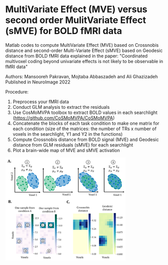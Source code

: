 # MultiVariate Effect (MVE) versus second order MulitVariate Effect (sMVE) for BOLD fMRI data 
Matlab codes to compute MultiVariate Effect (MVE) based on Crossnobis distance and second-order Multi-Variate Effect (sMVE) based on Geodesic distance from BOLD fMRI data explained in the paper: "Coordinated multivoxel coding beyond univariate effects is not likely to be observable in fMRI data"

Authors: Mansooreh Pakravan, Mojtaba Abbaszadeh and Ali Ghazizadeh
Published in NeuroImage 2022

Procedure:
  1) Preprocess your fMRI data 
  2) Conduct GLM analysis to extract the residuals
  3) Use CosMoMVPA toolbox to extract BOLD values in each searchlight (https://github.com/CoSMoMVPA/CoSMoMVPA)
  4) Concatenate the blocks of each task condition to make one matrix for each condition (size  of the matrices: the number of TRs x number of voxels in the searchlight, Y1 and Y2 in the functions)
  5) Compute Crossnobis distance from  BOLD signal (MVE) and Geodesic distance from GLM residuals (sMVE) for each searchlight
  6) Plot a brain-wide map of MVE and sMVE activation 
  

<img src="https://github.com/Mansooreh-Pakravan/MultiVariate-Effect-MVE-and-second-order-Multi-Variate-Effect-sMVE-for-fMRI-data/blob/main/MVE_vs_sMVE.png" width=75% height=75%>


